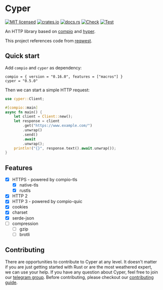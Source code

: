 # Cyper

[![MIT licensed](https://img.shields.io/badge/license-MIT-blue.svg)](https://github.com/compio-rs/cyper/blob/master/LICENSE)
[![crates.io](https://img.shields.io/crates/v/cyper)](https://crates.io/crates/cyper)
[![docs.rs](https://img.shields.io/badge/docs.rs-cyper-latest)](https://docs.rs/cyper)
[![Check](https://github.com/compio-rs/cyper/actions/workflows/ci_check.yml/badge.svg)](https://github.com/compio-rs/cyper/actions/workflows/ci_check.yml)
[![Test](https://github.com/compio-rs/cyper/actions/workflows/ci_test.yml/badge.svg)](https://github.com/compio-rs/cyper/actions/workflows/ci_test.yml)

An HTTP library based on [compio](https://github.com/compio-rs/compio) and [hyper](https://github.com/hyperium/hyper).

This project references code from [reqwest](https://github.com/seanmonstar/reqwest).

## Quick start

Add `compio` and `cyper` as dependency:

```
compio = { version = "0.16.0", features = ["macros"] }
cyper = "0.5.0"
```

Then we can start a simple HTTP request:

```rust
use cyper::Client;

#[compio::main]
async fn main() {
    let client = Client::new();
    let response = client
        .get("https://www.example.com/")
        .unwrap()
        .send()
        .await
        .unwrap();
    println!("{}", response.text().await.unwrap());
}
```

## Features
- [x] HTTPS - powered by compio-tls
  - [x] native-tls
  - [x] rustls
- [x] HTTP 2
- [x] HTTP 3 - powered by compio-quic
- [x] cookies
- [x] charset
- [x] serde-json
- [ ] compression
  - [ ] gzip
  - [ ] brotli

## Contributing

There are opportunities to contribute to Cyper at any level. It doesn't matter if
you are just getting started with Rust or are the most weathered expert, we can
use your help. If you have any question about Cyper, feel free to join our [telegram group](https://t.me/compio_rs). Before contributing, please checkout our [contributing guide](https://github.com/compio-rs/cyper/blob/master/CONTRIBUTING.md).
